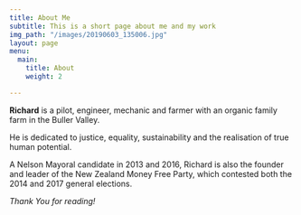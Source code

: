 ```yaml
---
title: About Me
subtitle: This is a short page about me and my work
img_path: "/images/20190603_135006.jpg"
layout: page
menu:
  main:
    title: About
    weight: 2

---
```

**Richard** is a pilot, engineer, mechanic and farmer with an organic family farm in the Buller Valley.

He is dedicated to justice, equality, sustainability and the realisation of true human potential.

A Nelson Mayoral candidate in 2013 and 2016, Richard is also the founder and leader of the New Zealand Money Free Party, which contested both the 2014 and 2017 general elections.

_Thank You for reading!_